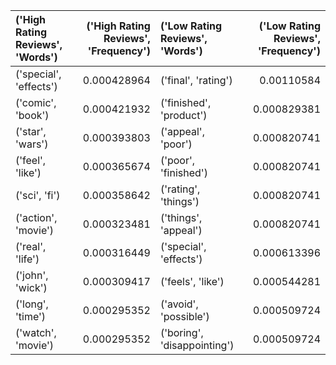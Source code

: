 | ('High Rating Reviews', 'Words')   |   ('High Rating Reviews', 'Frequency') | ('Low Rating Reviews', 'Words')   |   ('Low Rating Reviews', 'Frequency') |
|:-----------------------------------|---------------------------------------:|:----------------------------------|--------------------------------------:|
| ('special', 'effects')             |                            0.000428964 | ('final', 'rating')               |                           0.00110584  |
| ('comic', 'book')                  |                            0.000421932 | ('finished', 'product')           |                           0.000829381 |
| ('star', 'wars')                   |                            0.000393803 | ('appeal', 'poor')                |                           0.000820741 |
| ('feel', 'like')                   |                            0.000365674 | ('poor', 'finished')              |                           0.000820741 |
| ('sci', 'fi')                      |                            0.000358642 | ('rating', 'things')              |                           0.000820741 |
| ('action', 'movie')                |                            0.000323481 | ('things', 'appeal')              |                           0.000820741 |
| ('real', 'life')                   |                            0.000316449 | ('special', 'effects')            |                           0.000613396 |
| ('john', 'wick')                   |                            0.000309417 | ('feels', 'like')                 |                           0.000544281 |
| ('long', 'time')                   |                            0.000295352 | ('avoid', 'possible')             |                           0.000509724 |
| ('watch', 'movie')                 |                            0.000295352 | ('boring', 'disappointing')       |                           0.000509724 |
